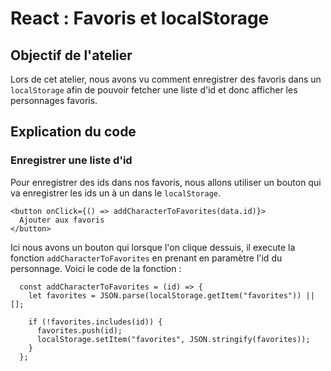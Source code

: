 # React : Favoris et localStorage
## Objectif de l'atelier

Lors de cet atelier, nous avons vu comment enregistrer des favoris dans un `localStorage` afin de pouvoir fetcher une liste d'id et donc afficher les personnages favoris.

## Explication du code

### Enregistrer une liste d'id

Pour enregistrer des ids dans nos favoris, nous allons utiliser un bouton qui va enregistrer les ids un à un dans le `localStorage`.

```
<button onClick={() => addCharacterToFavorites(data.id)}>
  Ajouter aux favoris
</button>
```

Ici nous avons un bouton qui lorsque l'on clique dessuis, il execute la fonction `addCharacterToFavorites` en prenant en paramètre l'id du personnage.
Voici le code de la fonction :

```
  const addCharacterToFavorites = (id) => {
    let favorites = JSON.parse(localStorage.getItem("favorites")) || [];

    if (!favorites.includes(id)) {
      favorites.push(id);
      localStorage.setItem("favorites", JSON.stringify(favorites));
    }
  };
```
